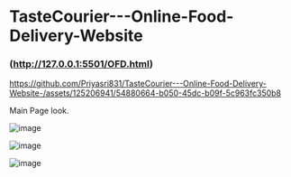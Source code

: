 # TasteCourier---Online-Food-Delivery-Website
### (http://127.0.0.1:5501/OFD.html)

https://github.com/Priyasri831/TasteCourier---Online-Food-Delivery-Website-/assets/125206941/54880664-b050-45dc-b09f-5c963fc350b8


Main Page look.


![image](https://github.com/Priyasri831/TasteCourier---Online-Food-Delivery-Website-/assets/125206941/c81ce9ea-a783-4e21-8a71-b170acdf04d4)

![image](https://github.com/Priyasri831/TasteCourier---Online-Food-Delivery-Website-/assets/125206941/b519bbaa-010d-44f7-96ec-da70f586527b)

![image](https://github.com/Priyasri831/TasteCourier---Online-Food-Delivery-Website-/assets/125206941/97a73337-954d-438e-99a4-8b7d7ee87899)







